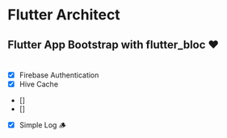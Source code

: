 # Flutter Architect

## Flutter App Bootstrap with flutter_bloc ❤️‍

# 

- [x] Firebase Authentication 
- [x] Hive Cache
- []
- []
- [x] Simple Log 🪵
